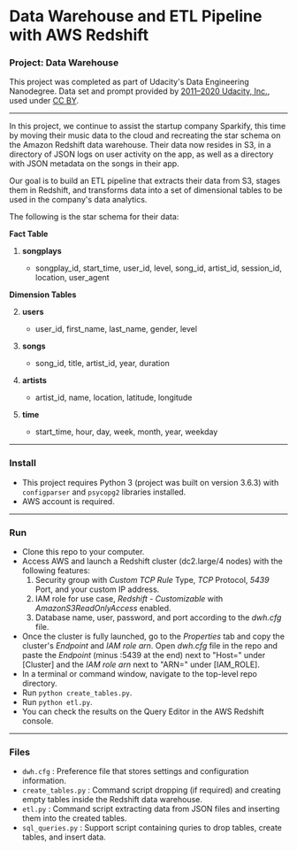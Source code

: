 # Data Warehouse and ETL Pipeline with AWS Redshift
### Project: Data Warehouse

This project was completed as part of Udacity's Data Engineering Nanodegree. Data set and prompt provided by [2011–2020 Udacity, Inc.](https://www.udacity.com), used under [CC BY](https://creativecommons.org/licenses/by-nc-nd/3.0/).

---

In this project, we continue to assist the startup company Sparkify, this time by moving their music data to the cloud and recreating the star schema on the Amazon Redshift data warehouse. Their data now resides in S3, in a directory of JSON logs on user activity on the app, as well as a directory with JSON metadata on the songs in their app.

Our goal is to build an ETL pipeline that extracts their data from S3, stages them in Redshift, and transforms data into a set of dimensional tables to be used in the company's data analytics.

The following is the star schema for their data:

**Fact Table**

1. **songplays**

    - songplay_id, start_time, user_id, level, song_id, artist_id, session_id, location, user_agent

**Dimension Tables**

2. **users**
    - user_id, first_name, last_name, gender, level

3. **songs**
    - song_id, title, artist_id, year, duration

4. **artists**
    - artist_id, name, location, latitude, longitude

5. **time**
    - start_time, hour, day, week, month, year, weekday

---
### Install

- This project requires Python 3 (project was built on version 3.6.3) with `configparser` and `psycopg2` libraries installed.
- AWS account is required.

---
### Run

- Clone this repo to your computer.
- Access AWS and launch a Redshift cluster (dc2.large/4 nodes) with the following features:
    1. Security group with *Custom TCP Rule* Type, *TCP* Protocol, *5439* Port, and your custom IP address.    
    2. IAM role for use case, *Redshift - Customizable* with *AmazonS3ReadOnlyAccess* enabled.
    3. Database name, user, password, and port according to the *dwh.cfg* file.
- Once the cluster is fully launched, go to the *Properties* tab and copy the cluster's *Endpoint* and *IAM role arn*. Open *dwh.cfg* file in the repo and paste the *Endpoint* (minus :5439 at the end) next to "Host=" under [Cluster] and the *IAM role arn* next to "ARN=" under [IAM_ROLE].
- In a terminal or command window, navigate to the top-level repo directory.
- Run `python create_tables.py`.
- Run `python etl.py`.
- You can check the results on the Query Editor in the AWS Redshift console.

---
### Files

- `dwh.cfg` : Preference file that stores settings and configuration information.
- `create_tables.py` : Command script dropping (if required) and creating empty tables inside the Redshift data warehouse.
- `etl.py` : Command script extracting data from JSON files and inserting them into the created tables.
- `sql_queries.py` : Support script containing quries to drop tables, create tables, and insert data.

